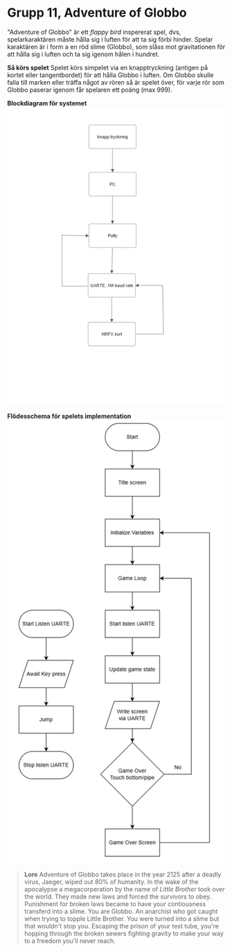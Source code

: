 # Grupp 11, Adventure of Globbo

"Adventure of Globbo" är ett _flappy bird_ inspererat spel, dvs, spelarkaraktären måste hålla sig i luften för att ta sig förbi hinder. Spelar karaktären är i form a en röd slime (Globbo), som slåss mot gravitationen för att hålla sig i luften och ta sig igenom hålen i hundret.


**Så körs spelet**
Spelet körs simpelet via en knapptryckning (antigen på kortet eller tangentbordet) för att hålla Globbo i luften. Om Globbo skulle falla till marken eller träffa något av rören så är spelet över, för varje rör som Globbo paserar igenom får spelaren ett poäng (max 999).


**Blockdiagram för systemet**
![](grupp11_block_diagram_(system).png)

**Flödesschema för spelets implementation**
![](grupp11_flow_chart.png)


>**Lore**
Adventure of Globbo takes place in the year 2125 after a deadly virus, Jaeger, wiped out 80% of humanity. In the wake of the apocalypse a megacorperation by the name of _Little Brother_ took over the world. They made new laws and forced the survivors to obey. Punishment for broken laws became to have your contiousness transferd into a slime. 
You are Globbo. An anarchist who got caught when trying to topple Little Brother. You were turned into a slime but that wouldn't stop you. Escaping the prison of your test tube, you're hopping through the broken sewers fighting gravity to make your way to a freedom you'll never reach.